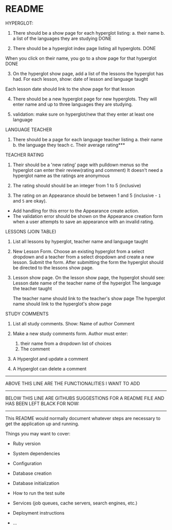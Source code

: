 # README

HYPERGLOT:
1. There should be a show page for each hyperglot listing:
    a.  their name
    b.  a list of the languages they are studying
    DONE

2.  There should be a hyperglot index page listing all hyperglots.
DONE

When you click on their name, you go to a show page for that hyperglot 
DONE

3.  On the hyperglot show page, add a list of the lessons the hyperglot has had.  For each lesson, show: date of lesson and language taught

Each lesson date should link to the show page for that lesson


4.  There should be a new hyperglot page for new hyperglots.  They
will enter name and up to three languages they are studying.

5. validation:  make sure on hyperglot/new that they enter at least one language


LANGUAGE TEACHER

1.  There should be a page for each language teacher listing
    a.  their name
    b.  the language they teach
    c.  Their average rating***


TEACHER RATING
1.  Their should be a 'new rating' page with pulldown menus so
    the hyperglot can enter their review(rating and comment)
    It doesn't need a hyperglot name as the ratings are anonymous

2.  The rating should should be an integer from 1 to 5 (inclusive)

3.  The rating on an Appearance should be between 1 and 5 (inclusive - `1` and `5` are okay).

- Add handling for this error to the Appearance create action.
- The validation error should be shown on the Appearance creation form when a user attempts to save an appearance with an invalid rating.


LESSONS (JOIN TABLE)

1. List all lessons by hyperglot, teacher name and language taught

2.  New Lesson Form.  Choose an existing hyperglot from a select dropdown
   and a teacher from a select dropdown and create a new lesson. Submit the form. After submitting the form the hyperglot should be directed to the lessons show page.

3. Lesson show page.  On the lesson show page, the hyperglot should see:
     Lesson date
     name of the teacher
     name of the hyperglot
     The language the teacher taught

     The teacher name should link to the teacher's show page
     The hyperglot name should link to the hyperglot's show page


STUDY COMMENTS

1.  List all study comments.  Show:
    Name of author
    Comment
2.  Make a new study comments form. Author must enter:
    1.  their name from a dropdown list of choices
    2.  The comment

3. A Hyperglot and update a comment

4. A Hyperglot can delete a comment











_________________________________________________________________________
ABOVE THIS LINE ARE THE FUNCTIONALITIES I WANT TO ADD

****************************************************************

BELOW THIS LINE ARE GITHUBS SUGGESTIONS FOR A README FILE AND HAS BEEN LEFT BLACK FOR NOW:
___________________________________________________________________________                                                                        

This README would normally document whatever steps are necessary to get the
application up and running.

Things you may want to cover:

* Ruby version

* System dependencies

* Configuration

* Database creation

* Database initialization

* How to run the test suite

* Services (job queues, cache servers, search engines, etc.)

* Deployment instructions

* ...
